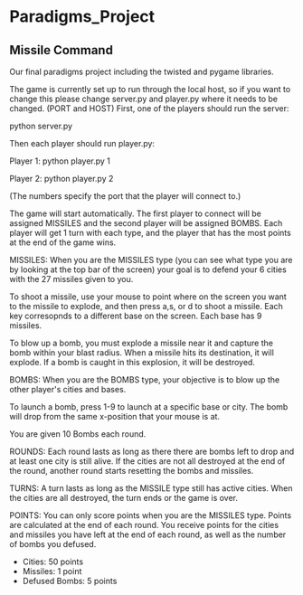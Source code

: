 # Paradigms_Project
## Missile Command

Our final paradigms project including the twisted and pygame libraries.

The game is currently set up to run through the local host, so if you want to change this please change server.py and player.py where it needs to be changed. (PORT and HOST)
First, one of the players should run the server:

python server.py

Then each player should run player.py:

Player 1: python player.py 1

Player 2: python player.py 2

(The numbers specify the port that the player will connect to.)

The game will start automatically. The first player to connect will be assigned MISSILES and the second player will be assigned BOMBS. Each player will get 1 turn with each type, and the player that has the most points at the end of the game wins. 

MISSILES: 
When you are the MISSILES type (you can see what type you are by looking at the top bar of the screen) your goal is to defend your 6 cities with the 27 missiles given to you. 

To shoot a missile, use your mouse to point where on the screen you want to the missile to explode, and then press a,s, or d to shoot a missile. Each key corresopnds to a different base on the screen. Each base has 9 missiles. 

To blow up a bomb, you must explode a missile near it and capture the bomb within your blast radius. When a missile hits its destination, it will explode. If a bomb is caught in this explosion, it will be destroyed.

BOMBS:
When you are the BOMBS type, your objective is to blow up the other player's cities and bases. 

To launch a bomb, press 1-9 to launch at a specific base or city. The bomb will drop from the same x-position that your mouse is at. 

You are given 10 Bombs each round.

ROUNDS:
Each round lasts as long as there there are bombs left to drop and at least one city is still alive. If the cities are not all destroyed at the end of the round, another round starts resetting the bombs and missiles. 

TURNS:
A turn lasts as long as the MISSILE type still has active cities. When the cities are all destroyed, the turn ends or the game is over.

POINTS:
You can only score points when you are the MISSILES type. Points are calculated at the end of each round. You receive points for the cities and missiles you have left at the end of each round, as well as the number of bombs you defused.

* Cities: 50 points
* Missiles: 1 point
* Defused Bombs: 5 points

